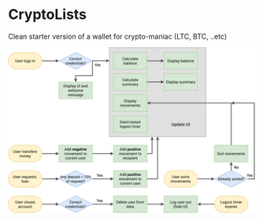# CryptoLists
Clean starter version of a wallet for crypto-maniac (LTC, BTC, ..etc)

![alt text](Xcryptolist-flowchart.png)
